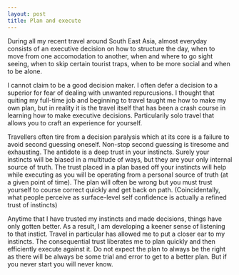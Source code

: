 ```yaml
---
layout: post
title: Plan and execute
---
```


During all my recent travel around South East Asia, almost everyday consists of an executive decision on how to structure the day, when to move from one accomodation to another, when and where to go sight seeing, when to skip certain tourist traps, when to be more social and when to be alone.

I cannot claim to be a good decision maker. I often defer a decision to a superior for fear of dealing with unwanted repurcusions. I thought that quiting my full-time job and beginning to travel taught me how to make my own plan, but in reality it is the travel itself that has been a crash course in learning how to make executive decisions. Particularily solo travel that allows you to craft an experience for yourself.

Travellers often tire from a decision paralysis which at its core is a failure to avoid second guessing oneself. Non-stop second guessing is tiresome and exhausting. The antidote is a deep trust in your instincts. Surely your instincts will be biased in a multitude of ways, but they are your only internal source of truth. The trust placed in a plan based off your instincts will help while executing as you will be operating from a personal source of truth (at a given point of time). The plan will often be wrong but you must trust yourself to course correct quickly and get back on path. (Coincidentally, what people perceive as surface-level self confidence is actually a refined trust of instincts)

Anytime that I have trusted my instincts and made decisions, things have only gotten better. As a result, I am developing a keener sense of listening to that instict. Travel in particular has allowed me to put a closer ear to my instincts. The consequential trust liberates me to plan quickly and then efficiently execute against it. Do not expect the plan to always be the right as there will be always be some trial and error to get to a better plan. But if you never start you will never know.
